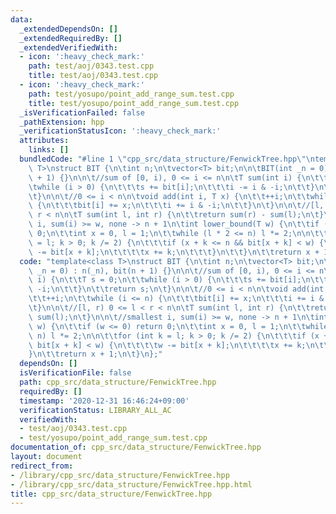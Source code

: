 ```yaml
---
data:
  _extendedDependsOn: []
  _extendedRequiredBy: []
  _extendedVerifiedWith:
  - icon: ':heavy_check_mark:'
    path: test/aoj/0343.test.cpp
    title: test/aoj/0343.test.cpp
  - icon: ':heavy_check_mark:'
    path: test/yosupo/point_add_range_sum.test.cpp
    title: test/yosupo/point_add_range_sum.test.cpp
  _isVerificationFailed: false
  _pathExtension: hpp
  _verificationStatusIcon: ':heavy_check_mark:'
  attributes:
    links: []
  bundledCode: "#line 1 \"cpp_src/data_structure/FenwickTree.hpp\"\ntemplate<class\
    \ T>\nstruct BIT {\n\tint n;\n\tvector<T> bit;\n\n\tBIT(int _n = 0) : n(_n), bit(n\
    \ + 1) {}\n\n\t//sum of [0, i), 0 <= i <= n\n\tT sum(int i) {\n\t\tT s = 0;\n\t\
    \twhile (i > 0) {\n\t\t\ts += bit[i];\n\t\t\ti -= i & -i;\n\t\t}\n\t\treturn s;\n\
    \t}\n\n\t//0 <= i < n\n\tvoid add(int i, T x) {\n\t\t++i;\n\t\twhile (i <= n)\
    \ {\n\t\t\tbit[i] += x;\n\t\t\ti += i & -i;\n\t\t}\n\t}\n\n\t//[l, r) 0 <= l <\
    \ r < n\n\tT sum(int l, int r) {\n\t\treturn sum(r) - sum(l);\n\t}\n\n\t//smallest\
    \ i, sum(i) >= w, none -> n + 1\n\tint lower_bound(T w) {\n\t\tif (w <= 0) return\
    \ 0;\n\t\tint x = 0, l = 1;\n\t\twhile (l * 2 <= n) l *= 2;\n\n\t\tfor (int k\
    \ = l; k > 0; k /= 2) {\n\t\t\tif (x + k <= n && bit[x + k] < w) {\n\t\t\t\tw\
    \ -= bit[x + k];\n\t\t\t\tx += k;\n\t\t\t}\n\t\t}\n\t\treturn x + 1;\n\t}\n};\n"
  code: "template<class T>\nstruct BIT {\n\tint n;\n\tvector<T> bit;\n\n\tBIT(int\
    \ _n = 0) : n(_n), bit(n + 1) {}\n\n\t//sum of [0, i), 0 <= i <= n\n\tT sum(int\
    \ i) {\n\t\tT s = 0;\n\t\twhile (i > 0) {\n\t\t\ts += bit[i];\n\t\t\ti -= i &\
    \ -i;\n\t\t}\n\t\treturn s;\n\t}\n\n\t//0 <= i < n\n\tvoid add(int i, T x) {\n\
    \t\t++i;\n\t\twhile (i <= n) {\n\t\t\tbit[i] += x;\n\t\t\ti += i & -i;\n\t\t}\n\
    \t}\n\n\t//[l, r) 0 <= l < r < n\n\tT sum(int l, int r) {\n\t\treturn sum(r) -\
    \ sum(l);\n\t}\n\n\t//smallest i, sum(i) >= w, none -> n + 1\n\tint lower_bound(T\
    \ w) {\n\t\tif (w <= 0) return 0;\n\t\tint x = 0, l = 1;\n\t\twhile (l * 2 <=\
    \ n) l *= 2;\n\n\t\tfor (int k = l; k > 0; k /= 2) {\n\t\t\tif (x + k <= n &&\
    \ bit[x + k] < w) {\n\t\t\t\tw -= bit[x + k];\n\t\t\t\tx += k;\n\t\t\t}\n\t\t\
    }\n\t\treturn x + 1;\n\t}\n};"
  dependsOn: []
  isVerificationFile: false
  path: cpp_src/data_structure/FenwickTree.hpp
  requiredBy: []
  timestamp: '2020-12-31 16:46:24+09:00'
  verificationStatus: LIBRARY_ALL_AC
  verifiedWith:
  - test/aoj/0343.test.cpp
  - test/yosupo/point_add_range_sum.test.cpp
documentation_of: cpp_src/data_structure/FenwickTree.hpp
layout: document
redirect_from:
- /library/cpp_src/data_structure/FenwickTree.hpp
- /library/cpp_src/data_structure/FenwickTree.hpp.html
title: cpp_src/data_structure/FenwickTree.hpp
---
```

